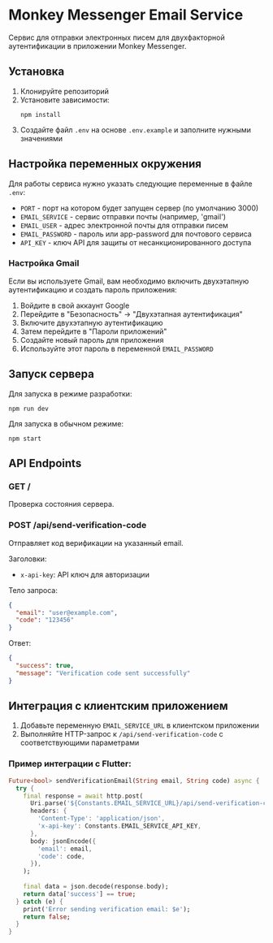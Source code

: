 # Monkey Messenger Email Service

Сервис для отправки электронных писем для двухфакторной аутентификации в приложении Monkey Messenger.

## Установка

1. Клонируйте репозиторий
2. Установите зависимости:
   ```
   npm install
   ```
3. Создайте файл `.env` на основе `.env.example` и заполните нужными значениями

## Настройка переменных окружения

Для работы сервиса нужно указать следующие переменные в файле `.env`:

- `PORT` - порт на котором будет запущен сервер (по умолчанию 3000)
- `EMAIL_SERVICE` - сервис отправки почты (например, 'gmail')
- `EMAIL_USER` - адрес электронной почты для отправки писем
- `EMAIL_PASSWORD` - пароль или app-password для почтового сервиса
- `API_KEY` - ключ API для защиты от несанкционированного доступа

### Настройка Gmail

Если вы используете Gmail, вам необходимо включить двухэтапную аутентификацию и создать пароль приложения:

1. Войдите в свой аккаунт Google
2. Перейдите в "Безопасность" → "Двухэтапная аутентификация"
3. Включите двухэтапную аутентификацию
4. Затем перейдите в "Пароли приложений"
5. Создайте новый пароль для приложения
6. Используйте этот пароль в переменной `EMAIL_PASSWORD`

## Запуск сервера

Для запуска в режиме разработки:
```
npm run dev
```

Для запуска в обычном режиме:
```
npm start
```

## API Endpoints

### GET /
Проверка состояния сервера.

### POST /api/send-verification-code
Отправляет код верификации на указанный email.

Заголовки:
- `x-api-key`: API ключ для авторизации

Тело запроса:
```json
{
  "email": "user@example.com",
  "code": "123456"
}
```

Ответ:
```json
{
  "success": true,
  "message": "Verification code sent successfully"
}
```

## Интеграция с клиентским приложением

1. Добавьте переменную `EMAIL_SERVICE_URL` в клиентском приложении
2. Выполняйте HTTP-запрос к `/api/send-verification-code` с соответствующими параметрами

### Пример интеграции с Flutter:

```dart
Future<bool> sendVerificationEmail(String email, String code) async {
  try {
    final response = await http.post(
      Uri.parse('${Constants.EMAIL_SERVICE_URL}/api/send-verification-code'),
      headers: {
        'Content-Type': 'application/json',
        'x-api-key': Constants.EMAIL_SERVICE_API_KEY,
      },
      body: jsonEncode({
        'email': email,
        'code': code,
      }),
    );
    
    final data = json.decode(response.body);
    return data['success'] == true;
  } catch (e) {
    print('Error sending verification email: $e');
    return false;
  }
}
``` 